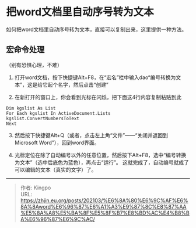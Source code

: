 # 把word文档里自动序号转为文本


<!--more-->

如何把word文档里自动序号转为文本，直接可以复制出来，这里提供一种方法。

## 宏命令处理
（别有恐惧心理，不难）
1. 打开word文档，按下快捷键Alt+F8，在“宏名”栏中输入dao“编号转换为文本”，这是给它起个名字，然后点击“创建”

2. 在新打开的窗口上，你会看到光标在闪烁，把下面这4行内容复制粘贴到此
```
Dim kgslist As List
For Each kgslist In ActiveDocument.Lists
kgslist.ConvertNumbersToText
Next
```
3. 然后按下快捷键Alt+Q（或者，点击左上角“文件”——“关闭并返回到Microsoft Word”），回到word界面。

4. 光标定位在除了自动编号以外的任意位置，然后按下Alt+F8，选中“编号转换为文本”（选中后底色为蓝色），再点击“运行”。
这就完成了，自动编号就成了可以编辑的文本（真实的文字）了。


---

> 作者: Kingpo  
> URL: https://zhjin.eu.org/posts/202103/%E6%8A%80%E6%9C%AF%E6%8A%8Aword%E6%96%87%E6%A1%A3%E9%87%8C%E8%87%AA%E5%8A%A8%E5%BA%8F%E5%8F%B7%E8%BD%AC%E4%B8%BA%E6%96%87%E6%9C%AC/  

